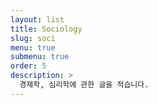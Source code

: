 ```yaml
---
layout: list
title: Sociology
slug: soci
menu: true
submenu: true
order: 5
description: >
  경제학, 심리학에 관한 글을 적습니다.
---
```

